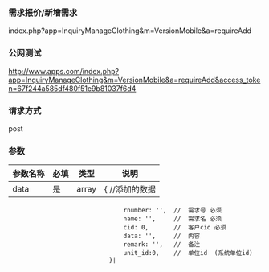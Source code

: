 ### **需求报价/新增需求**
index.php?app=InquiryManageClothing&m=VersionMobile&a=requireAdd

### **公网测试**
http://www.apps.com/index.php?app=InquiryManageClothing&m=VersionMobile&a=requireAdd&access_token=67f244a585df480f51e9b81037f6d4 

### **请求方式**
post


### **参数**
| 参数名称  |必填|     类型     | 说明 |
|------|-----|------|------|
| data| 是 | array  |{ //添加的数据  
                                    rnumber: '',  //  需求号 必须
                                    name: '',     //  需求名 必须
                                    cid: 0,       //  客户cid 必须 
                                    data: '',     //  内容   
                                    remark: '',   //  备注
                                    unit_id:0,    //  单位id  (系统单位id)
                                }|